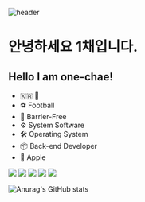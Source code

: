 ![header](https://capsule-render.vercel.app/api?type=waving&color=C70107&height=300&section=header&text=Wonchae%20Yang&fontSize=60&stroke=FFFFFF&fontColor=0000&animation=blink&fontAlignY=40)

# 안녕하세요 1채입니다.
## Hello I am one-chae!

- 🇰🇷 🐘
- ⚽ Football
- 🚀 Barrier-Free
- ⚙ System Software
- 🛠 Operating System
- 📦 Back-end Developer
- 🍎 Apple

<img src="https://img.shields.io/badge/linux-FCC624?style=for-the-badge&logo=linux&logoColor=white">&nbsp;<img src="https://img.shields.io/badge/django-092E20?style=for-the-badge&logo=django&logoColor=white">&nbsp;<img src="https://img.shields.io/badge/nodedotjs-339933?style=for-the-badge&logo=nodedotjs&logoColor=white">&nbsp;<img src="https://img.shields.io/badge/javascript-F7DF1E?style=for-the-badge&logo=javascript&logoColor=white">&nbsp;<img src="https://img.shields.io/badge/mysql-4479A1?style=for-the-badge&logo=mysql&logoColor=white">

![Anurag's GitHub stats](https://github-readme-stats.vercel.app/api?username=ywonchae1&show_icons=true&hide_border=true&icon_color=C8102E&title_color=C8102E)
